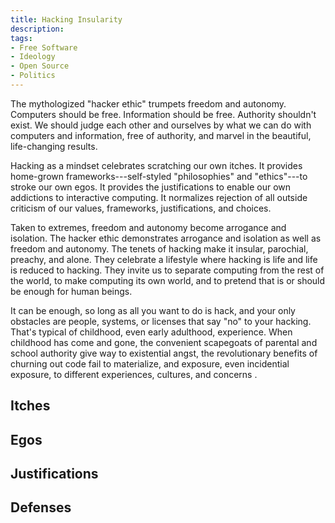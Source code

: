```yaml
---
title: Hacking Insularity
description:
tags:
- Free Software
- Ideology
- Open Source
- Politics
---
```


The mythologized "hacker ethic" trumpets freedom and autonomy.  Computers should be free.  Information should be free.  Authority shouldn't exist.  We should judge each other and ourselves by what we can do with computers and information, free of authority, and marvel in the beautiful, life-changing results.

Hacking as a mindset celebrates scratching our own itches.  It provides home-grown frameworks---self-styled "philosophies" and "ethics"---to stroke our own egos.  It provides the justifications to enable our own addictions to interactive computing.  It normalizes rejection of all outside criticism of our values, frameworks, justifications, and choices.

Taken to extremes, freedom and autonomy become arrogance and isolation.  The hacker ethic demonstrates arrogance and isolation as well as freedom and autonomy. The tenets of hacking make it insular, parochial, preachy, and alone.  They celebrate a lifestyle where hacking is life and life is reduced to hacking.  They invite us to separate computing from the rest of the world, to make computing its own world, and to pretend that is or should be enough for human beings.

It can be enough, so long as all you want to do is hack, and your only obstacles are people, systems, or licenses that say "no" to your hacking.  That's typical of childhood, even early adulthood, experience.  When childhood has come and gone, the convenient scapegoats of parental and school authority give way to existential angst, the revolutionary benefits of churning out code fail to materialize, and exposure, even incidential exposure, to different experiences, cultures, and concerns .

## Itches

## Egos

## Justifications

## Defenses

